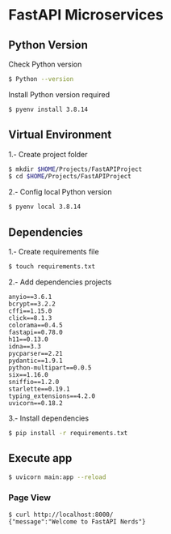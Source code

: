 # FastAPI Microservices

## Python Version

Check Python version
```sh
$ Python --version
```

Install Python version required

```sh
$ pyenv install 3.8.14
```

## Virtual Environment

1.- Create project folder 

```sh
$ mkdir $HOME/Projects/FastAPIProject
$ cd $HOME/Projects/FastAPIProject
```

2.- Config local Python version

```sh
$ pyenv local 3.8.14
```

## Dependencies

1.- Create requirements file

```sh
$ touch requirements.txt
```

2.- Add dependencies projects

```
anyio==3.6.1
bcrypt==3.2.2
cffi==1.15.0
click==8.1.3
colorama==0.4.5
fastapi==0.78.0
h11==0.13.0
idna==3.3
pycparser==2.21
pydantic==1.9.1
python-multipart==0.0.5
six==1.16.0
sniffio==1.2.0
starlette==0.19.1
typing_extensions==4.2.0
uvicorn==0.18.2
```

3.- Install dependencies

```sh
$ pip install -r requirements.txt
```


## Execute app

```sh
$ uvicorn main:app --reload
```

### Page View

```
$ curl http://localhost:8000/
{"message":"Welcome to FastAPI Nerds"}
```
